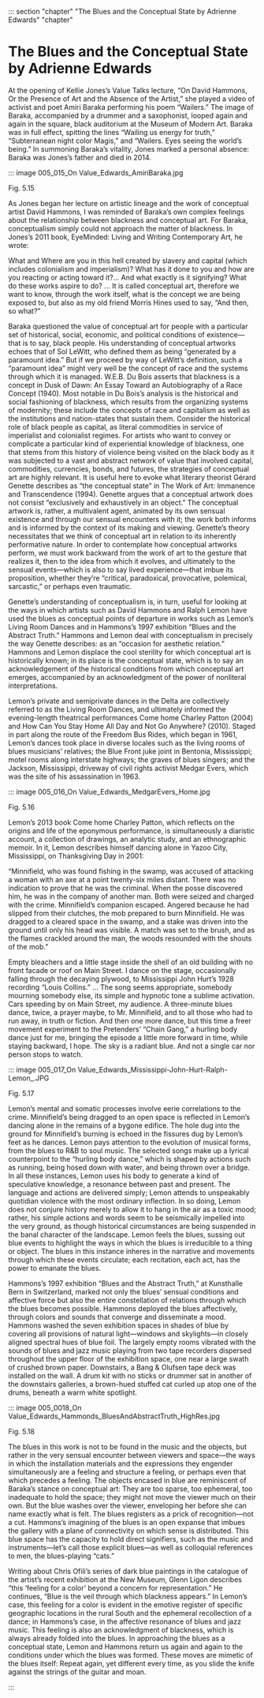 

::: section "chapter" "The Blues and the Conceptual State by Adrienne Edwards" "chapter"

# The Blues and the Conceptual State by Adrienne Edwards

At the opening of Kellie Jones’s Value Talks lecture, “On David Hammons, Or the Presence of Art and the Absence of the Artist,” she played a video of activist and poet Amiri Baraka performing his poem “Wailers.” The image of Baraka, accompanied by a drummer and a saxophonist, looped again and again in the square, black auditorium at the Museum of Modern Art. Baraka was in full effect, spitting the lines “Wailing us energy for truth,” “Subterranean night color Magis,” and “Wailers. Eyes seeing the world’s being.” In summoning Baraka’s vitality, Jones marked a personal absence: Baraka was Jones’s father and died in 2014.

::: image 005_015_On Value_Edwards_AmiriBaraka.jpg

Fig. 5.15

As Jones began her lecture on artistic lineage and the work of conceptual artist David Hammons, I was reminded of Baraka’s own complex feelings about the relationship between blackness and conceptual art. For Baraka, conceptualism simply could not approach the matter of blackness. In Jones’s 2011 book, EyeMinded: Living and Writing Contemporary Art, he wrote:

What and Where are you in this hell created by slavery and capital
(which includes colonialism and imperialism)? What has it done to you and how are you reacting or acting toward it?… And what exactly is it signifying? What do these works aspire to do? … It is called conceptual art, therefore we want to know, through the work itself, what is the concept we are being exposed to, but also as my old friend Morris Hines used to say, “And then, so what?”

Baraka questioned the value of conceptual art for people with a particular set of historical, social, economic, and political conditions of existence—that is to say, black people. His understanding of conceptual artworks echoes that of Sol LeWitt, who defined them as being
“generated by a paramount idea.” But if we proceed by way of LeWitt’s definition, such a “paramount idea” might very well be the concept of race and the systems through which it is managed. W.E.B. Du Bois asserts that blackness is a concept in Dusk of Dawn: An Essay Toward an Autobiography of a Race Concept (1940). Most notable in Du Bois’s analysis is the historical and social fashioning of blackness, which results from the organizing systems of modernity; these include the concepts of race and capitalism as well as the institutions and nation-states that sustain them. Consider the historical role of black people as capital, as literal commodities in service of imperialist and colonialist regimes. For artists who want to convey or complicate a particular kind of experiential knowledge of blackness, one that stems from this history of violence being visited on the black body as it was subjected to a vast and abstract network of value that involved capital, commodities, currencies, bonds, and futures, the strategies of conceptual art are highly relevant. It is useful here to evoke what literary theorist Gérard Genette describes as “the conceptual state” in The Work of Art: Immanence and Transcendence (1994). Genette argues that a conceptual artwork does not consist “exclusively and exhaustively in an object.” The conceptual artwork is, rather, a multivalent agent, animated by its own sensual existence and through our sensual encounters with it; the work both informs and is informed by the context of its making and viewing. Genette’s theory necessitates that we think of conceptual art in relation to its inherently performative nature. In order to contemplate how conceptual artworks perform, we must work backward from the work of art to the gesture that realizes it, then to the idea from which it evolves, and ultimately to the sensual events—which is also to say lived experience—that imbue its proposition, whether they’re “critical, paradoxical, provocative, polemical, sarcastic,” or perhaps even traumatic.

Genette’s understanding of conceptualism is, in turn, useful for looking at the ways in which artists such as David Hammons and Ralph Lemon have used the blues as conceptual points of departure in works such as Lemon’s Living Room Dances and in Hammons’s 1997 exhibition “Blues and the Abstract Truth.” Hammons and Lemon deal with conceptualism in precisely the way Genette describes: as an “occasion for aesthetic relation.” Hammons and Lemon displace the cool sterility for which conceptual art is historically known; in its place is the conceptual state, which is to say an acknowledgement of the historical conditions from which conceptual art emerges, accompanied by an acknowledgment of the power of nonliteral interpretations.

Lemon’s private and semiprivate dances in the Delta are collectively referred to as the Living Room Dances, and ultimately informed the evening-length theatrical performances Come home Charley Patton (2004) and How Can You Stay Home All Day and Not Go Anywhere? (2010). Staged in part along the route of the Freedom Bus Rides, which began in 1961, Lemon’s dances took place in diverse locales such as the living rooms of blues musicians’ relatives; the Blue Front juke joint in Bentonia, Mississippi; motel rooms along interstate highways; the graves of blues singers; and the Jackson, Mississippi, driveway of civil rights activist Medgar Evers, which was the site of his assassination in 1963.

::: image 005_016_On Value_Edwards_MedgarEvers_Home.jpg

Fig. 5.16

Lemon’s 2013 book Come home Charley Patton, which reflects on the origins and life of the eponymous performance, is simultaneously a diaristic account, a collection of drawings, an analytic study, and an ethnographic memoir. In it, Lemon describes himself dancing alone in Yazoo City, Mississippi, on Thanksgiving Day in 2001:

“Minnifield, who was found fishing in the swamp, was accused of attacking a woman with an axe at a point twenty-six miles distant. There was no indication to prove that he was the criminal. When the posse discovered him, he was in the company of another man. Both were seized and charged with the crime. Minnifield’s companion escaped. Angered because he had slipped from their clutches, the mob prepared to burn Minnifield. He was dragged to a cleared space in the swamp, and a stake was driven into the ground until only his head was visible. A match was set to the brush, and as the flames crackled around the man, the woods resounded with the shouts of the mob.”

Empty bleachers and a little stage inside the shell of an old building with no front facade or roof on Main Street. I dance on the stage, occasionally falling through the decaying plywood, to Mississippi John Hurt’s 1928 recording “Louis Collins.” … The song seems appropriate, somebody mourning somebody else, its simple and hypnotic tone a sublime activation. Cars speeding by on Main Street, my audience. A three-minute blues dance, twice, a prayer maybe, to Mr. Minnifield, and to all those who had to run away, in truth or fiction. And then one more dance, but this time a freer movement experiment to the Pretenders’ “Chain Gang,” a hurling body dance just for me, bringing the episode a little more forward in time, while staying backward, I hope. The sky is a radiant blue. And not a single car nor person stops to watch.

::: image 005_017_On Value_Edwards_Mississippi-John-Hurt-Ralph-Lemon_.JPG

Fig. 5.17

Lemon’s mental and somatic processes involve eerie correlations to the crime. Minnifield’s being dragged to an open space is reflected in Lemon’s dancing alone in the remains of a bygone edifice. The hole dug into the ground for Minnifield’s burning is echoed in the fissures dug by Lemon’s feet as he dances. Lemon pays attention to the evolution of musical forms, from the blues to R&B to soul music. The selected songs make up a lyrical counterpoint to the “hurling body dance,” which is shaped by actions such as running, being hosed down with water, and being thrown over a bridge. In all these instances, Lemon uses his body to generate a kind of speculative knowledge, a resonance between past and present. The language and actions are delivered simply; Lemon attends to unspeakably quotidian violence with the most ordinary inflection. In so doing, Lemon does not conjure history merely to allow it to hang in the air as a toxic mood; rather, his simple actions and words seem to be seismically impelled into the very ground, as though historical circumstances are being suspended in the banal character of the landscape. Lemon feels the blues, sussing out blue events to highlight the ways in which the blues is irreducible to a thing or object. The blues in this instance inheres in the narrative and movements through which these events circulate; each recitation, each act, has the power to emanate the blues.

Hammons’s 1997 exhibition “Blues and the Abstract Truth,” at Kunsthalle Bern in Switzerland, marked not only the blues’ sensual conditions and affective force but also the entire constellation of relations through which the blues becomes possible. Hammons deployed the blues affectively, through colors and sounds that converge and disseminate a mood. Hammons washed the seven exhibition spaces in shades of blue by covering all provisions of natural light—windows and skylights—in closely aligned spectral hues of blue foil. The largely empty rooms vibrated with the sounds of blues and jazz music playing from two tape recorders dispersed throughout the upper floor of the exhibition space, one near a large swath of crushed brown paper. Downstairs, a Bang & Olufsen tape deck was installed on the wall. A drum kit with no sticks or drummer sat in another of the downstairs galleries, a brown-hued stuffed cat curled up atop one of the drums, beneath a warm white spotlight.

::: image 005_0018_On Value_Edwards_Hammonds_BluesAndAbstractTruth_HighRes.jpg

Fig. 5.18

The blues in this work is not to be found in the music and the objects, but rather in the very sensual encounter between viewers and space—the ways in which the installation materials and the expressions they engender simultaneously are a feeling and structure a feeling, or perhaps even that which precedes a feeling. The objects encased in blue are reminiscent of Baraka’s stance on conceptual art: They are too sparse, too ephemeral, too inadequate to hold the space; they might not move the viewer much on their own. But the blue washes over the viewer, enveloping her before she can name exactly what is felt. The blues registers as a prick of recognition—not a cut. Hammons’s imagining of the blues is an open expanse that imbues the gallery with a plane of connectivity on which sense is distributed. This blue space has the capacity to hold direct signifiers, such as the music and instruments—let’s call those explicit blues—as well as colloquial references to men, the blues-playing “cats.”

Writing about Chris Ofili’s series of dark blue paintings in the catalogue of the artist’s recent exhibition at the New Museum, Glenn Ligon describes “this ‘feeling for a color’ beyond a concern for representation.” He continues, “Blue is the veil through which blackness appears.” In Lemon’s case, this feeling for a color is evident in the emotive register of specific geographic locations in the rural South and the ephemeral recollection of a dance; in Hammons’s case, in the affective resonance of blues and jazz music. This feeling is also an acknowledgment of blackness, which is always already folded into the blues. In approaching the blues as a conceptual state, Lemon and Hammons return us again and again to the conditions under which the blues was formed. These moves are mimetic of the blues itself: Repeat again, yet different every time, as you slide the knife against the strings of the guitar and moan.

:::
